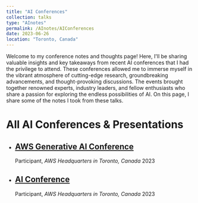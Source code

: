 ```yaml
---
title: "AI Conferences"
collection: talks
type: "AInotes"
permalink: /AInotes/AIConferences
date: 2023-06-26
location: "Toronto, Canada"
---
```


Welcome to my conference notes and thoughts page! Here, I'll be sharing valuable insights and key takeaways from recent AI conferences that I had the privilege to attend. These conferences allowed me to immerse myself in the vibrant atmosphere of cutting-edge research, groundbreaking advancements, and thought-provoking discussions. The events brought together renowned experts, industry leaders, and fellow enthusiasts who share a passion for exploring the endless possibilities of AI. On this page, I share some of the notes I took from these talks. 

# All AI Conferences & Presentations 
- ## [AWS Generative AI Conference](https://tahirm.notion.site/AWS-AI-Conference-88c8f6a628584308bfe5136c29fa9bd1)
  Participant, *AWS Headquarters in Toronto, Canada* 2023


- ## [ AI Conference](https://tahirm.notion.site/AWS-AI-Conference-88c8f6a628584308bfe5136c29fa9bd1)
  Participant, *AWS Headquarters in Toronto, Canada* 2023